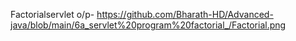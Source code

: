 Factorialservlet o/p- https://github.com/Bharath-HD/Advanced-java/blob/main/6a_servlet%20program%20factorial_/Factorial.png
